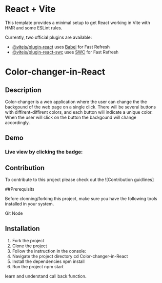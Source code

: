 # React + Vite

This template provides a minimal setup to get React working in Vite with HMR and some ESLint rules.

Currently, two official plugins are available:

- [@vitejs/plugin-react](https://github.com/vitejs/vite-plugin-react/blob/main/packages/plugin-react/README.md) uses [Babel](https://babeljs.io/) for Fast Refresh
- [@vitejs/plugin-react-swc](https://github.com/vitejs/vite-plugin-react-swc) uses [SWC](https://swc.rs/) for Fast Refresh
# Color-changer-in-React

## Description
Color-changer is a web application where the user can change the the backgound of the web page on a single click.
There will be several buttons with diffirent-diffirent colors, and each button will indicate a unique color. When the user will click on the button the backgound will change accordingly.

## Demo

### Live view by clicking the badge: 


## Contribution

To contribute to this project please check out the ![Contribution guidlines]

##Prerequisits

Before clonning/forking this project, make sure you have the following tools installed in your system.

Git
Node

## Installation

1. Fork the project
2. Clone the project
3. Follow the instruction in the console:
4. Navigate the project directory cd Color-changer-in-React
5. Install the dependencies npm install
6. Run the project npm start

learn and understand call back function.
